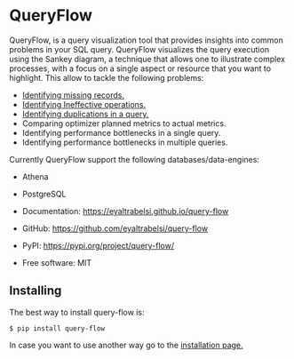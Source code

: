 # QueryFlow


[comment]: <> ([![pypi]&#40;https://img.shields.io/pypi/v/query-flow.svg&#41;]&#40;https://pypi.org/project/query-flow/&#41;)

[comment]: <> ([![python]&#40;https://img.shields.io/pypi/pyversions/query-flow.svg&#41;]&#40;https://pypi.org/project/query-flow/&#41;)

[comment]: <> ([![Build Status]&#40;https://github.com/eyaltrabelsi/query-flow/actions/workflows/dev.yml/badge.svg&#41;]&#40;https://github.com/eyaltrabelsi/query-flow/actions/workflows/dev.yml&#41;)

QueryFlow, is a query visualization tool that provides insights into common problems in your SQL query.
QueryFlow visualizes the query execution using the Sankey diagram, a technique that allows one to illustrate complex processes, with a focus on a single aspect or resource that you want to highlight.
This allow to tackle the following problems:

* [Identifying missing records.](https://github.com/eyaltrabelsi/query-flow/blob/master/examples/Identifying%20the%20operation%20that%20caused%20the%20return%20of%20zero%20records%20.ipynb)
* [Identifying Ineffective operations.](https://github.com/eyaltrabelsi/query-flow/blob/master/examples/Identifying%20Ineffective%20operations.ipynb)
* [Identifying duplications in a query.](https://github.com/eyaltrabelsi/query-flow/blob/master/examples/Identifying%20duplications.ipynb)
* Comparing optimizer planned metrics to actual metrics.
* Identifying performance bottlenecks in a single query.
* Identifying performance bottlenecks in multiple queries.

Currently QueryFlow support the following databases/data-engines:
* Athena
* PostgreSQL

* Documentation: <https://eyaltrabelsi.github.io/query-flow>
* GitHub: <https://github.com/eyaltrabelsi/query-flow>
* PyPI: <https://pypi.org/project/query-flow/>
* Free software: MIT


## Installing #
The best way to install query-flow is:
```
$ pip install query-flow
```
In case you want to use another way go to the [installation page.](https://eyaltrabelsi.github.io/query-flow/installation/)


[comment]: <> (## Publications #)

[comment]: <> (**Title**: Visualizing Database Execution Plans using)

[comment]: <> (Sankey. **Authors**: Eyal Trabelsi/Ehud Gudes [<a href="link">pdf</a>])

[comment]: <> (*Authors contributed equally to this paper.)
